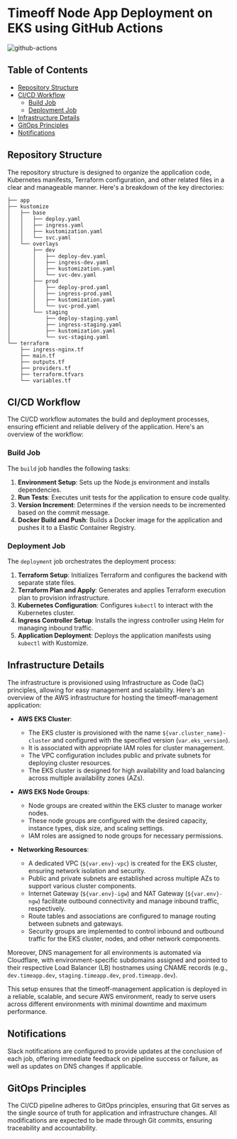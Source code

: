 # Timeoff Node App Deployment on EKS using GitHub Actions

![github-actions](https://imgur.com/Ctznv2m.png)

## Table of Contents

- [Repository Structure](#repository-structure)
- [CI/CD Workflow](#cicd-workflow)
  - [Build Job](#build-job)
  - [Deployment Job](#deployment-job)
- [Infrastructure Details](#infrastructure-details)
- [GitOps Principles](#gitops-principles)
- [Notifications](#notifications)

## Repository Structure

The repository structure is designed to organize the application code, Kubernetes manifests, Terraform configuration, and other related files in a clear and manageable manner. Here's a breakdown of the key directories:

```
├── app
├── kustomize
│   ├── base
│   │   ├── deploy.yaml
│   │   ├── ingress.yaml
│   │   ├── kustomization.yaml
│   │   └── svc.yaml
│   └── overlays
│       ├── dev
│       │   ├── deploy-dev.yaml
│       │   ├── ingress-dev.yaml
│       │   ├── kustomization.yaml
│       │   └── svc-dev.yaml
│       ├── prod
│       │   ├── deploy-prod.yaml
│       │   ├── ingress-prod.yaml
│       │   ├── kustomization.yaml
│       │   └── svc-prod.yaml
│       └── staging
│           ├── deploy-staging.yaml
│           ├── ingress-staging.yaml
│           ├── kustomization.yaml
│           └── svc-staging.yaml
└── terraform
    ├── ingress-nginx.tf
    ├── main.tf
    ├── outputs.tf
    ├── providers.tf
    ├── terraform.tfvars
    └── variables.tf
```

## CI/CD Workflow

The CI/CD workflow automates the build and deployment processes, ensuring efficient and reliable delivery of the application. Here's an overview of the workflow:

### Build Job

The `build` job handles the following tasks:

1. **Environment Setup**: Sets up the Node.js environment and installs dependencies.
2. **Run Tests**: Executes unit tests for the application to ensure code quality.
3. **Version Increment**: Determines if the version needs to be incremented based on the commit message.
4. **Docker Build and Push**: Builds a Docker image for the application and pushes it to a Elastic Container Registry.

### Deployment Job

The `deployment` job orchestrates the deployment process:

1. **Terraform Setup**: Initializes Terraform and configures the backend with separate state files.
2. **Terraform Plan and Apply**: Generates and applies Terraform execution plan to provision infrastructure.
3. **Kubernetes Configuration**: Configures `kubectl` to interact with the Kubernetes cluster.
4. **Ingress Controller Setup**: Installs the ingress controller using Helm for managing inbound traffic.
5. **Application Deployment**: Deploys the application manifests using `kubectl` with Kustomize.


## Infrastructure Details

The infrastructure is provisioned using Infrastructure as Code (IaC) principles, allowing for easy management and scalability. Here's an overview of the AWS infrastructure for hosting the timeoff-management application:

- **AWS EKS Cluster**:
  - The EKS cluster is provisioned with the name `${var.cluster_name}-cluster` and configured with the specified version (`var.eks_version`).
  - It is associated with appropriate IAM roles for cluster management.
  - The VPC configuration includes public and private subnets for deploying cluster resources.
  - The EKS cluster is designed for high availability and load balancing across multiple availability zones (AZs).

- **AWS EKS Node Groups**:
  - Node groups are created within the EKS cluster to manage worker nodes.
  - These node groups are configured with the desired capacity, instance types, disk size, and scaling settings.
  - IAM roles are assigned to node groups for necessary permissions.

- **Networking Resources**:
  - A dedicated VPC (`${var.env}-vpc`) is created for the EKS cluster, ensuring network isolation and security.
  - Public and private subnets are established across multiple AZs to support various cluster components.
  - Internet Gateway (`${var.env}-igw`) and NAT Gateway (`${var.env}-ngw`) facilitate outbound connectivity and manage inbound traffic, respectively.
  - Route tables and associations are configured to manage routing between subnets and gateways.
  - Security groups are implemented to control inbound and outbound traffic for the EKS cluster, nodes, and other network components.

Moreover, DNS management for all environments is automated via Cloudflare, with environment-specific subdomains assigned and pointed to their respective Load Balancer (LB) hostnames using CNAME records (e.g., `dev.timeapp.dev`, `staging.timeapp.dev`, `prod.timeapp.dev`).

This setup ensures that the timeoff-management application is deployed in a reliable, scalable, and secure AWS environment, ready to serve users across different environments with minimal downtime and maximum performance.

## Notifications

Slack notifications are configured to provide updates at the conclusion of each job, offering immediate feedback on pipeline success or failure, as well as updates on DNS changes if applicable.

## GitOps Principles

The CI/CD pipeline adheres to GitOps principles, ensuring that Git serves as the single source of truth for application and infrastructure changes. All modifications are expected to be made through Git commits, ensuring traceability and accountability.

